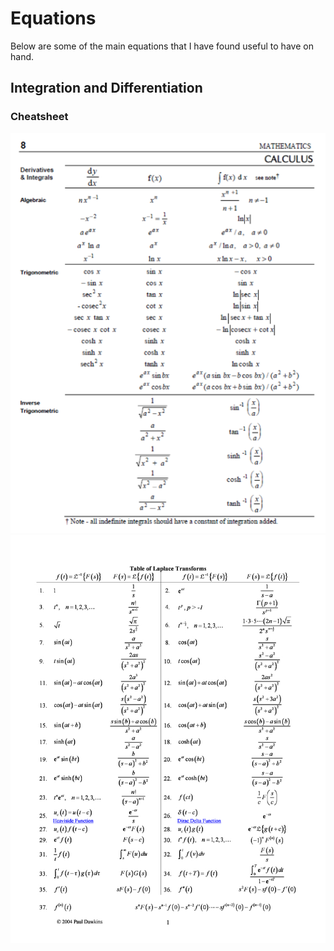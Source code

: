 # Equations
Below are some of the main equations that I have found useful to have on hand. 

<equation-table>
</equation-table>

## Integration and Differentiation

### Cheatsheet
![](./img/intergration.png)
![](./img/laplace.png)

